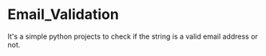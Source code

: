 # Email_Validation
It's a simple python projects to check if the string is a valid email address or not. 
